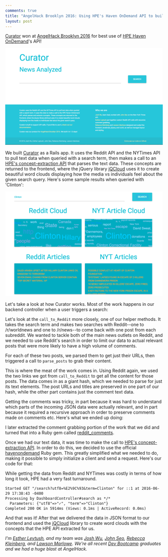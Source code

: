 ```yaml
---
comments: true
title: "AngelHack Brooklyn 2016: Using HPE's Haven OnDemand API to build Curator"
layout: post
---
```

[Curator](https://github.com/mindplace/Curator-a-) won at [AngelHack Brooklyn 2016](http://angelhack.com/portfolio-item/brooklyn-usa-may-7-8-2016/) for best use of [HPE Haven OnDemand](https://dev.havenondemand.com/apis)'s API!

![curator](/assets/images/blog/curator.png)

We built [Curator](https://github.com/mindplace/Curator-a-) as a Rails app. It uses the Reddit API and the NYTimes API to pull text data when queried with a search term, then makes a call to an [HPE's concept-extraction API](https://dev.havenondemand.com/apis/extractconcepts#overview) that parses the text data. These concepts are returned to the frontend, where the jQuery library [jQCloud](https://github.com/lucaong/jQCloud) uses it to create beautiful word clouds displaying how the media vs individuals feel about the given search query. Here's some sample results when queried with 'Clinton':

![clinton-query-curator](/assets/images/blog/curator-clinton.png)

Let's take a look at how Curator works. Most of the work happens in our backend controller when a user triggers a search:

<script src="https://gist.github.com/mindplace/afb75737a756eb5892e900a3fc189fd8.js"></script>

Let's look at the <code>call_to_Reddit</code> more closely, one of our helper methods. It takes the search term and makes two searches with Reddit--one to /r/worldnews and one to /r/news--to come back with one post from each subreddit. We wanted to tackle both of the main news outlets on Reddit, and we needed to use Reddit's search in order to limit our data to actual relevant posts that were more likely to have a high volume of comments.

<script src="https://gist.github.com/mindplace/0d1e29b8fd77f56e62b6ccc83af611b6.js"></script>

For each of these two posts, we parsed them to get just their URLs, then triggered a call to <code>parse_posts</code> to grab their content.

This is where the meat of the work comes in. Using Reddit again, we used the two links we got from <code>call_to_Reddit</code> to get all the content for those posts. The data comes in as a giant hash, which we needed to parse for just its text elements. The post URLs and titles are preserved in one part of our hash, while the other part contains just the comment text data.

<script src="https://gist.github.com/mindplace/67e02efee51ec7529449f9be620fdf57.js"></script>

Getting the comments was tricky, in part because it was hard to understand which parts of the incoming JSON data were actually relevant, and in part because it required a recursive approach in order to preserve comments made on comments etc. Here's what we ended up doing:

<script src="https://gist.github.com/mindplace/31948caecce83b612739baba2786e139.js"></script>

I later extracted the comment grabbing portion of the work that we did and turned that into a Ruby gem called [reddit_comments](https://github.com/mindplace/reddit_comments_gem).

Once we had our text data, it was time to make the call to [HPE's concept-extraction API](https://dev.havenondemand.com/apis/extractconcepts#overview). In order to do this, we decided to use the official [havenondemand](https://github.com/HPE-Haven-OnDemand/havenondemand-ruby) Ruby gem. This greatly simplified what we needed to do, making it possible to simply initialize a client and send a request. Here's our code for that:

<script src="https://gist.github.com/mindplace/a9640d6406cf3986f8cc59e18564f0aa.js"></script>

While getting the data from Reddit and NYTimes was costly in terms of how long it took, HPE had a very fast turnaround.

```
Started GET "/search?utf8=%E2%9C%93&term=Clinton" for ::1 at 2016-06-29 17:38:43 -0400
Processing by DashboardController#search as */*
  Parameters: {"utf8"=>"✓", "term"=>"Clinton"}
Completed 200 OK in 5914ms (Views: 0.1ms | ActiveRecord: 0.0ms)
```

And that was it! After that we delivered the data in JSON format to our frontend and used the [jQCloud](https://github.com/lucaong/jQCloud) library to create word clouds with the concepts that the HPE API extracted for us.

*I'm [Esther Leytush](https://github.com/mindplace), and my team was [Josh Wu](https://github.com/JoshJHWu), [John Seo](https://github.com/seodo), [Rebecca Kleinberg](https://github.com/RebeccaKleinberg), and [Lawson Marlowe](https://github.com/sonomar). We're all recent [Dev Bootcamp](http://devbootcamp.com/) graduates and we had a huge blast at AngelHack.*
